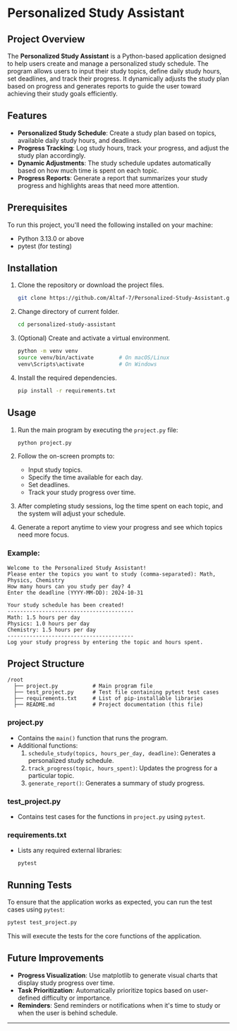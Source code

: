 # Personalized Study Assistant

## Project Overview
The **Personalized Study Assistant** is a Python-based application designed to help users create and manage a personalized study schedule. The program allows users to input their study topics, define daily study hours, set deadlines, and track their progress. It dynamically adjusts the study plan based on progress and generates reports to guide the user toward achieving their study goals efficiently.

## Features
- **Personalized Study Schedule**: Create a study plan based on topics, available daily study hours, and deadlines.
- **Progress Tracking**: Log study hours, track your progress, and adjust the study plan accordingly.
- **Dynamic Adjustments**: The study schedule updates automatically based on how much time is spent on each topic.
- **Progress Reports**: Generate a report that summarizes your study progress and highlights areas that need more attention.

## Prerequisites
To run this project, you'll need the following installed on your machine:
- Python 3.13.0 or above
- pytest (for testing)

## Installation
1. Clone the repository or download the project files.
   ```bash
   git clone https://github.com/Altaf-7/Personalized-Study-Assistant.git
   ```

2. Change directory of current folder.
   ```bash
   cd personalized-study-assistant
   ```

3. (Optional) Create and activate a virtual environment.
   ```bash
   python -m venv venv
   source venv/bin/activate        # On macOS/Linux
   venv\Scripts\activate           # On Windows
   ```

4. Install the required dependencies.
   ```bash
   pip install -r requirements.txt
   ```

## Usage
1. Run the main program by executing the `project.py` file:
   ```bash
   python project.py
   ```

2. Follow the on-screen prompts to:
   - Input study topics.
   - Specify the time available for each day.
   - Set deadlines.
   - Track your study progress over time.

3. After completing study sessions, log the time spent on each topic, and the system will adjust your schedule.

4. Generate a report anytime to view your progress and see which topics need more focus.

### Example:
```
Welcome to the Personalized Study Assistant!
Please enter the topics you want to study (comma-separated): Math, Physics, Chemistry
How many hours can you study per day? 4
Enter the deadline (YYYY-MM-DD): 2024-10-31

Your study schedule has been created!
----------------------------------------
Math: 1.5 hours per day
Physics: 1.0 hours per day
Chemistry: 1.5 hours per day
----------------------------------------
Log your study progress by entering the topic and hours spent.
```

## Project Structure
```
/root
  ├── project.py           # Main program file
  ├── test_project.py      # Test file containing pytest test cases
  ├── requirements.txt     # List of pip-installable libraries
  ├── README.md            # Project documentation (this file)
```

### project.py
- Contains the `main()` function that runs the program.
- Additional functions:
  1. `schedule_study(topics, hours_per_day, deadline)`: Generates a personalized study schedule.
  2. `track_progress(topic, hours_spent)`: Updates the progress for a particular topic.
  3. `generate_report()`: Generates a summary of study progress.

### test_project.py
- Contains test cases for the functions in `project.py` using `pytest`.

### requirements.txt
- Lists any required external libraries:
  ```
  pytest
  ```

## Running Tests
To ensure that the application works as expected, you can run the test cases using `pytest`:
```bash
pytest test_project.py
```
This will execute the tests for the core functions of the application.

## Future Improvements
- **Progress Visualization**: Use matplotlib to generate visual charts that display study progress over time.
- **Task Prioritization**: Automatically prioritize topics based on user-defined difficulty or importance.
- **Reminders**: Send reminders or notifications when it's time to study or when the user is behind schedule.

---
